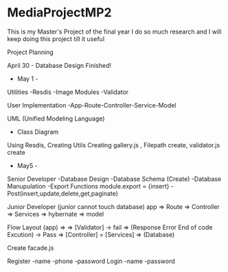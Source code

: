 # MediaProjectMP2
This is my Master's Project of the final year I do so much research and I will keep doing this project till it useful

Project Planning

April 30 - Database Design Finished!

- May 1 - 

Utilities
-Resdis
-Image Modules
-Validator

User Implementation
-App-Route-Controller-Service-Model

UML (Unified Modeling Language)
 - Class Diagram

Using Resdis, Creating Utils
Creating gallery.js , Filepath create,
validator.js create

- May5 -

Senior Developer
    -Database Design
    -Database Schema (Create)
    -Database Manupulation
    -Export Functions
        module.export = {insert}
    -Post(insert,update,delete,get,paginate)

Junior Developer (junior cannot touch database)
    app => Route => Controller => Services => hybernate => model

Flow Layout
(app) => <Route> => [Validator] -> fail => (Response Error End of code Excution)
                                -> Pass =>  [Controller] = [Services] => (Database)
    

Create facade.js

Register
    -name
    -phone
    -password
Login
    -name
    -password



